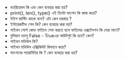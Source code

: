 - ভ্যারিয়েবল কি এবং কেন ব্যবহার করা হয়?
- print(), len(), type() এই তিনটা ফাংশন কি কাজ করে?
- টাইপ কাস্টিং কাকে বলে? এটা কেন দরকার ?
- ইন্টারেকটিভ শেল কি? কেন ব্যবহার করা হয়?
- পাইথন সোর্স কোড ফাইলে সেভ করতে হলে ফাইলের এক্সটেনশন কি দেয়া লাগে?
- বুলিয়ান ভ্যালু False - Trueএর আউটপুট কি হবে? কেন?
- পাইথন মডিউল কি?
- পাইথন মডিউল এক্সিকিউট কিভাবে করে?
- ফাংশনের প্যারামিটার কি ? কেন ব্যবহার করা হয়?
